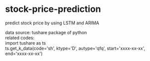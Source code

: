 # stock-price-prediction
predict stock price by using LSTM and ARIMA    

data source: tushare package of python     
related codes:     
import tushare as ts    
ts.get_k_data(code='sh', ktype='D', autype='qfq', start='xxxx-xx-xx', end='xxxx-xx-xx')     
